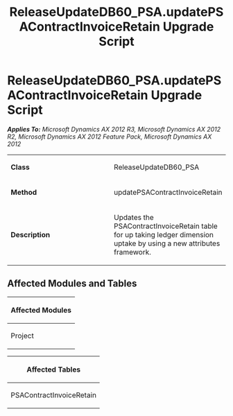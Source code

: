 ﻿---
title: ReleaseUpdateDB60_PSA.updatePSAContractInvoiceRetain Upgrade Script
TOCTitle: ReleaseUpdateDB60_PSA.updatePSAContractInvoiceRetain Upgrade Script
ms:assetid: 6b8c7aa4-3853-7c5b-8a95-5a10d8898602
ms:mtpsurl: https://msdn.microsoft.com/en-us/library/JJ685694(v=AX.60)
ms:contentKeyID: 49708895
ms.date: 05/18/2015
mtps_version: v=AX.60
---

# ReleaseUpdateDB60\_PSA.updatePSAContractInvoiceRetain Upgrade Script 


_**Applies To:** Microsoft Dynamics AX 2012 R3, Microsoft Dynamics AX 2012 R2, Microsoft Dynamics AX 2012 Feature Pack, Microsoft Dynamics AX 2012_

<table>
<colgroup>
<col style="width: 50%" />
<col style="width: 50%" />
</colgroup>
<tbody>
<tr class="odd">
<td><p><strong>Class</strong></p></td>
<td><p>ReleaseUpdateDB60_PSA</p></td>
</tr>
<tr class="even">
<td><p><strong>Method</strong></p></td>
<td><p>updatePSAContractInvoiceRetain</p></td>
</tr>
<tr class="odd">
<td><p><strong>Description</strong></p></td>
<td><p>Updates the PSAContractInvoiceRetain table for up taking ledger dimension uptake by using a new attributes framework.</p></td>
</tr>
</tbody>
</table>


## Affected Modules and Tables

<table>
<colgroup>
<col style="width: 100%" />
</colgroup>
<thead>
<tr class="header">
<th><p>Affected Modules</p></th>
</tr>
</thead>
<tbody>
<tr class="odd">
<td><p>Project</p></td>
</tr>
</tbody>
</table>


<table>
<colgroup>
<col style="width: 100%" />
</colgroup>
<thead>
<tr class="header">
<th><p>Affected Tables</p></th>
</tr>
</thead>
<tbody>
<tr class="odd">
<td><p>PSAContractInvoiceRetain</p></td>
</tr>
</tbody>
</table>

  



